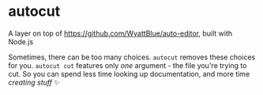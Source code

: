 # autocut
A layer on top of https://github.com/WyattBlue/auto-editor, built with Node.js

Sometimes, there can be too many choices. `autocut` removes these choices for you. `autocut cut` features only *one* argument - the file you're trying to cut. So you can spend less time looking up documentation, and more time *creating stuff* ✨